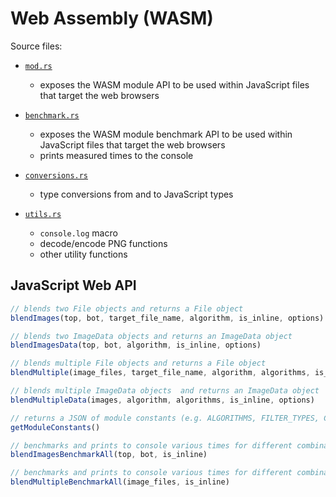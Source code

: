 # Web Assembly (WASM)

Source files:

- [`mod.rs`](./mod.rs)
    - exposes the WASM module API to be used within JavaScript files that target the web browsers

- [`benchmark.rs`](./benchmark.rs)
    - exposes the WASM module benchmark API to be used within JavaScript files that target the web browsers
    - prints measured times to the console

- [`conversions.rs`](./conversions.rs)
    - type conversions from and to JavaScript types

- [`utils.rs`](./utils.rs)
    - `console.log` macro
    - decode/encode PNG functions
    - other utility functions

## JavaScript Web API

```javascript
// blends two File objects and returns a File object
blendImages(top, bot, target_file_name, algorithm, is_inline, options)

// blends two ImageData objects and returns an ImageData object
blendImagesData(top, bot, algorithm, is_inline, options)

// blends multiple File objects and returns a File object
blendMultiple(image_files, target_file_name, algorithm, algorithms, is_inline, options)

// blends multiple ImageData objects  and returns an ImageData object
blendMultipleData(images, algorithm, algorithms, is_inline, options)

// returns a JSON of module constants (e.g. ALGORITHMS, FILTER_TYPES, COMPILER_VERSION, ...)
getModuleConstants()

// benchmarks and prints to console various times for different combinations of blending algorithms, compression algorithms and filters for `blendImages`
blendImagesBenchmarkAll(top, bot, is_inline)

// benchmarks and prints to console various times for different combinations of blending algorithms, compression algorithms and filters for `blendMultiple`
blendMultipleBenchmarkAll(image_files, is_inline)
```
